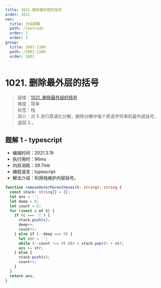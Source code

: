 ```yaml
---
title: 1021.删除最外层的括号
order: 1021
nav:
  title: 力扣题解
  path: /leetcode
  order: 3
  order: 3
group:
  title: 1001-1100
  path: /1001-1100
  order: 1001
---
```


# 1021. 删除最外层的括号

> 链接：[1021. 删除最外层的括号](https://leetcode-cn.com/problems/remove-outermost-parentheses/)  
> 难度：简单  
> 标签：栈  
> 简介：对 S 进行原语化分解，删除分解中每个原语字符串的最外层括号，返回 S 。

## 题解 1 - typescript

- 编辑时间：2021.3.19
- 执行用时：96ms
- 内存消耗：39.7mb
- 编程语言：typescript
- 解法介绍：利用栈维护内层括号。

```typescript
function removeOuterParentheses(S: string): string {
  const stack: string[] = [];
  let ans = '';
  let deep = 0;
  let count = 0;
  for (const c of S) {
    if (c === '(') {
      stack.push(c);
      deep++;
      count++;
    } else if (--deep === 0) {
      let str = '';
      while (--count !== 0) str = stack.pop()! + str;
      ans += str;
    } else {
      stack.push(c);
      count++;
    }
  }
  return ans;
}
```
